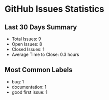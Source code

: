 # GitHub Issues Statistics

## Last 30 Days Summary
- Total Issues: 9
- Open Issues: 8
- Closed Issues: 1
- Average Time to Close: 0.3 hours

## Most Common Labels
- bug: 1
- documentation: 1
- good first issue: 1
